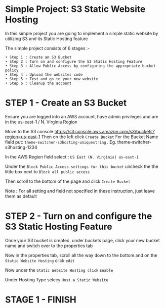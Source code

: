 # Simple Project: S3 Static Website Hosting

In this simple project you are going to implement a simple static website by utilizing S3 and its Static Hosting feature 

The simple project consists of 6 stages :-
```
• Step 1 : Create an S3 Bucket
• Step 2 : Turn on and configure the S3 Static Hosting Feature
• Step 3 : Allow Public Access by configuring the appropriate bucket policy
• Step 4 : Upload the websites code
• Step 5 : Test and go to your new website
• Step 6 : Cleanup the account
```

# STEP 1 - Create an S3 Bucket
Ensure you are logged into an AWS account, have admin privileges and are in the us-east-1 / N. Virginia Region

Move to the S3 console https://s3.console.aws.amazon.com/s3/buckets?region=us-east-1
Then on the left click ```Create Bucket```
For the Bucket Name field put: ```theme-switcher-s3hosting-uniquestring.``` Eg. theme-switcher-s3hosting-1234

In the AWS Region field select : ```US East (N. Virginia) us-east-1```

Under the ```Block Public Access settings for this bucket``` uncheck the the little box next to ```Block all public access```

Then scroll to the bottom of the page and click ```Create Bucket```

Note : For all setting and field not specified in these instruction, just leave them as default

# STEP 2 - Turn on and configure the S3 Static Hosting Feature

Once your S3 bucket is created, under buckets page, click your new bucket name and switch over to the properties tab 

Now in the properties tab, scroll all the way down to the bottom and on the ```Static Website Hosting``` click ``edit``

Now under the `Static Website Hosting click` ``Enable``

Under Hosting Type selecy ``Host a Static Website``





# STAGE 1 - FINISH   


